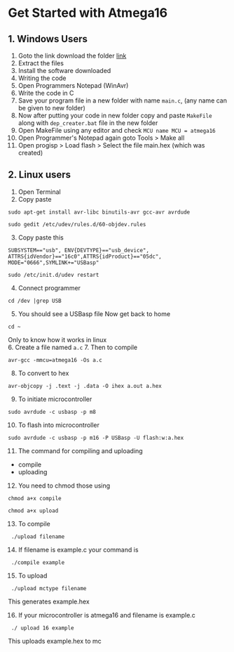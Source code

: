 # Get Started with Atmega16
## 1. Windows Users
1. Goto the link download the folder 
[link](https://drive.google.com/open?id=0B-8pemzk325Dd1EyTUNSVkxLaUk)
2. Extract the files 
3. Install the software downloaded
4. Writing the code 
5. Open Programmers Notepad (WinAvr)
6. Write the code in C
7. Save your program file in a new folder with name `main.c`, (any name can be given to new folder) 
8. Now after putting your code in new folder copy and paste `MakeFile` along with `dep_creater.bat` file in the new folder
9. Open MakeFile using any editor and check `MCU name
MCU = atmega16 ` 
10. Open Programmer's Notepad again goto 
 Tools > Make all 
11. Open 
 progisp > Load flash > Select the file main.hex (which was created)

## 2. Linux users
1. Open Terminal
2. Copy paste
~~~
sudo apt-get install avr-libc binutils-avr gcc-avr avrdude
~~~
~~~
sudo gedit /etc/udev/rules.d/60-objdev.rules
~~~
3. Copy paste this  
 ~~~ 
SUBSYSTEM=="usb", ENV{DEVTYPE}=="usb_device", ATTRS{idVendor}=="16c0",ATTRS{idProduct}=="05dc", 
MODE="0666",SYMLINK+="USBasp"
~~~
~~~ 
sudo /etc/init.d/udev restart 
~~~
4. Connect programmer
~~~ 
cd /dev |grep USB
~~~
5. You should see a USBasp file
   Now get back to home
~~~ 
cd ~
~~~
Only to know how it works in linux  
6. Create a file named `a.c`
7. Then to compile
~~~
avr-gcc -mmcu=atmega16 -Os a.c
~~~
8. To convert to hex
~~~
avr-objcopy -j .text -j .data -O ihex a.out a.hex
~~~
9. To initiate microcontroller
~~~
sudo avrdude -c usbasp -p m8
~~~
10. To flash into microcontroller
~~~
sudo avrdude -c usbasp -p m16 -P USBasp -U flash:w:a.hex
~~~
11. The command for compiling and uploading 
* compile
* uploading
12. You need to chmod those using
~~~
chmod a+x compile
~~~
~~~
chmod a+x upload
~~~
13. To compile 
~~~
 ./upload filename
~~~
14. If filename is example.c your command is
~~~
 ./compile example
~~~
15. To upload
~~~
 ./upload mctype filename
~~~
This generates example.hex 

16. If your microcontroller is atmega16 and filename is example.c 
~~~
 ./ upload 16 example
~~~
This uploads example.hex to mc 

